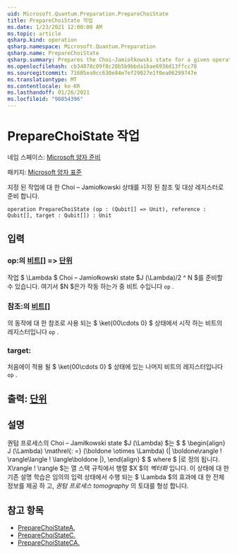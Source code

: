 ```yaml
---
uid: Microsoft.Quantum.Preparation.PrepareChoiState
title: PrepareChoiState 작업
ms.date: 1/23/2021 12:00:00 AM
ms.topic: article
qsharp.kind: operation
qsharp.namespace: Microsoft.Quantum.Preparation
qsharp.name: PrepareChoiState
qsharp.summary: Prepares the Choi–Jamiołkowski state for a given operation onto given reference and target registers.
ms.openlocfilehash: cb34078c09f8c28b5b9bbda1bae6936d13ffcc78
ms.sourcegitcommit: 71605ea9cc630e84e7ef29027e1f0ea06299747e
ms.translationtype: MT
ms.contentlocale: ko-KR
ms.lasthandoff: 01/26/2021
ms.locfileid: "98854396"
---
```

# <a name="preparechoistate-operation"></a>PrepareChoiState 작업

네임 스페이스: [Microsoft 양자 준비](xref:Microsoft.Quantum.Preparation)

패키지: [Microsoft 양자 표준](https://nuget.org/packages/Microsoft.Quantum.Standard)


지정 된 작업에 대 한 Choi – Jamiołkowski 상태를 지정 된 참조 및 대상 레지스터로 준비 합니다.

```qsharp
operation PrepareChoiState (op : (Qubit[] => Unit), reference : Qubit[], target : Qubit[]) : Unit
```


## <a name="input"></a>입력

### <a name="op--qubit--unit"></a>op:의 [비트](xref:microsoft.quantum.lang-ref.qubit)[] => [단위](xref:microsoft.quantum.lang-ref.unit) 

작업 $ \Lambda $ Choi – Jamiołkowski state $J (\Lambda)/2 ^ N $를 준비할 수 있습니다. 여기서 $N $은가 작동 하는가 중 비트 수입니다 `op` .


### <a name="reference--qubit"></a>참조:의 [비트](xref:microsoft.quantum.lang-ref.qubit)[]

의 동작에 대 한 참조로 사용 되는 $ \ket{00\cdots 0} $ 상태에서 시작 하는 비트의 레지스터입니다 `op` .


### <a name="target--qubit"></a>target: [](xref:microsoft.quantum.lang-ref.qubit)

처음에이 적용 될 $ \ket{00\cdots 0} $ 상태에 있는 나머지 비트의 레지스터입니다 `op` .



## <a name="output--unit"></a>출력: [단위](xref:microsoft.quantum.lang-ref.unit)



## <a name="remarks"></a>설명

퀀텀 프로세스의 Choi – Jamiłkowski state $J (\Lambda) $는 $ $ \begin{align} J (\Lambda) \mathrel{: =} (\boldone \otimes \Lambda) (| \boldone\rangle \! \rangle\langle \! \langle\boldone |), \end{align} $ $ where $ |로 정의 됩니다. X\rangle \! \rangle $는 열 스택 규칙에서 행렬 $X $의 *벡터화* 입니다. 이 상태에 대 한 기존 설명 학습은 임의의 입력 상태에서 수행 되는 $ \Lambda $의 효과에 대 한 전체 정보를 제공 하 고, *퀀텀 프로세스 tomography* 의 토대를 형성 합니다.

## <a name="see-also"></a>참고 항목

- [PrepareChoiStateA.](xref:Microsoft.Quantum.Preparation.PrepareChoiStateA)
- [PrepareChoiStateC.](xref:Microsoft.Quantum.Preparation.PrepareChoiStateC)
- [PrepareChoiStateCA.](xref:Microsoft.Quantum.Preparation.PrepareChoiStateCA)
